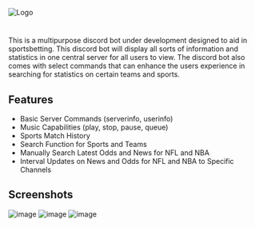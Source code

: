 
![Logo](https://socialify.git.ci/sukesan7/discordbotv2/image?description=1&descriptionEditable=Multi-Purpose%20Discord%20Bot%20with%20NBA%20and%20NFL%20statistic%20showcase&font=Rokkitt&name=1&owner=1&pattern=Solid&theme=Dark)


# 

This is a multipurpose discord bot under development  designed to aid in sportsbetting. This discord bot will display all sorts of information and statistics in one central server for all users to view. The discord bot also comes with select commands that can enhance the users experience in searching for statistics on certain teams and sports. 


## Features

- Basic Server Commands (serverinfo, userinfo)
- Music Capabilities (play, stop, pause, queue)
- Sports Match History
- Search Function for Sports and Teams
- Manually Search Latest Odds and News for NFL and NBA
- Interval Updates on News and Odds for NFL and NBA to Specific Channels



## Screenshots
![image](https://github.com/user-attachments/assets/b79d93aa-6c6b-45b8-a084-bb2d0fde26b7)
![image](https://github.com/user-attachments/assets/5471d2d2-ccf3-4032-951b-6d3741288607)
![image](https://github.com/user-attachments/assets/e6e3eb80-9b18-4db2-9599-1eb924cc58fd)



